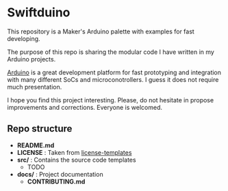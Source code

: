 # Swiftduino

This repository is a Maker's Arduino palette with examples for fast developing.

The purpose of this repo is sharing the modular code I have written in my Arduino projects.

[Arduino](https://www.arduino.cc/) is a great development platform for fast prototyping and integration with many different SoCs and microconotrollers. I guess it does not require much presentation.

I hope you find this project interesting. Please, do not hesitate in propose improvements and corrections. Everyone is welcomed.

## Repo structure

* **README.md**
* **LICENSE** : Taken from [license-templates](https://github.com/licenses/license-templates/tree/master)
* **src/** : Contains the source code templates
    * TODO
* **docs/** : Project documentation
    * **CONTRIBUTING.md**
